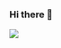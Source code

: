 ### Hi there 👋

![](https://github-readme-stats.vercel.app/api?username=qqcc1388&show_icons=true&icon_color=CE1D2D&text_color=718096&bg_color=ffffff&count_private=true)
